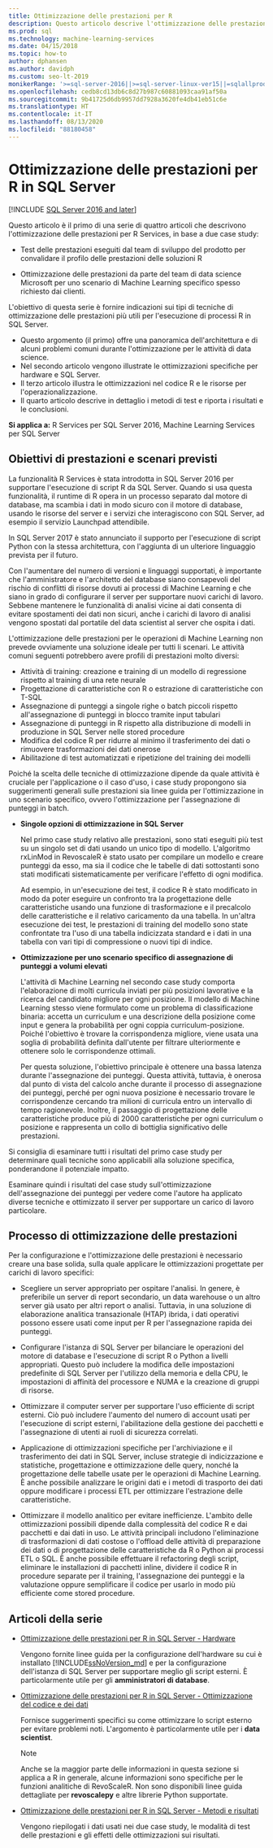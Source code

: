 ```yaml
---
title: Ottimizzazione delle prestazioni per R
description: Questo articolo descrive l'ottimizzazione delle prestazioni per R Services.
ms.prod: sql
ms.technology: machine-learning-services
ms.date: 04/15/2018
ms.topic: how-to
author: dphansen
ms.author: davidph
ms.custom: seo-lt-2019
monikerRange: '>=sql-server-2016||>=sql-server-linux-ver15||=sqlallproducts-allversions'
ms.openlocfilehash: cedb8cd13db6c8d27b987c60881093caa91af50a
ms.sourcegitcommit: 9b41725d6db9957dd7928a3620fe4db41eb51c6e
ms.translationtype: HT
ms.contentlocale: it-IT
ms.lasthandoff: 08/13/2020
ms.locfileid: "88180458"
---
```

# <a name="performance-tuning-for-r-in-sql-server"></a>Ottimizzazione delle prestazioni per R in SQL Server
[!INCLUDE [SQL Server 2016 and later](../../includes/applies-to-version/sqlserver2016.md)]

Questo articolo è il primo di una serie di quattro articoli che descrivono l'ottimizzazione delle prestazioni per R Services, in base a due case study:

- Test delle prestazioni eseguiti dal team di sviluppo del prodotto per convalidare il profilo delle prestazioni delle soluzioni R

- Ottimizzazione delle prestazioni da parte del team di data science Microsoft per uno scenario di Machine Learning specifico spesso richiesto dai clienti.

L'obiettivo di questa serie è fornire indicazioni sui tipi di tecniche di ottimizzazione delle prestazioni più utili per l'esecuzione di processi R in SQL Server.

+ Questo argomento (il primo) offre una panoramica dell'architettura e di alcuni problemi comuni durante l'ottimizzazione per le attività di data science.
+ Nel secondo articolo vengono illustrate le ottimizzazioni specifiche per hardware e SQL Server.
+ Il terzo articolo illustra le ottimizzazioni nel codice R e le risorse per l'operazionalizzazione.
+ Il quarto articolo descrive in dettaglio i metodi di test e riporta i risultati e le conclusioni.

**Si applica a:** R Services per SQL Server 2016, Machine Learning Services per SQL Server

## <a name="performance-goals-and-targeted-scenarios"></a>Obiettivi di prestazioni e scenari previsti

La funzionalità R Services è stata introdotta in SQL Server 2016 per supportare l'esecuzione di script R da SQL Server. Quando si usa questa funzionalità, il runtime di R opera in un processo separato dal motore di database, ma scambia i dati in modo sicuro con il motore di database, usando le risorse del server e i servizi che interagiscono con SQL Server, ad esempio il servizio Launchpad attendibile.

In SQL Server 2017 è stato annunciato il supporto per l'esecuzione di script Python con la stessa architettura, con l'aggiunta di un ulteriore linguaggio prevista per il futuro.

Con l'aumentare del numero di versioni e linguaggi supportati, è importante che l'amministratore e l'architetto del database siano consapevoli del rischio di conflitti di risorse dovuti ai processi di Machine Learning e che siano in grado di configurare il server per supportare nuovi carichi di lavoro. Sebbene mantenere le funzionalità di analisi vicine ai dati consenta di evitare spostamenti dei dati non sicuri, anche i carichi di lavoro di analisi vengono spostati dal portatile del data scientist al server che ospita i dati.

L'ottimizzazione delle prestazioni per le operazioni di Machine Learning non prevede ovviamente una soluzione ideale per tutti li scenari. Le attività comuni seguenti potrebbero avere profili di prestazioni molto diversi:

- Attività di training: creazione e training di un modello di regressione rispetto al training di una rete neurale
- Progettazione di caratteristiche con R o estrazione di caratteristiche con T-SQL
- Assegnazione di punteggi a singole righe o batch piccoli rispetto all'assegnazione di punteggi in blocco tramite input tabulari
- Assegnazione di punteggi in R rispetto alla distribuzione di modelli in produzione in SQL Server nelle stored procedure
- Modifica del codice R per ridurre al minimo il trasferimento dei dati o rimuovere trasformazioni dei dati onerose
- Abilitazione di test automatizzati e ripetizione del training dei modelli

Poiché la scelta delle tecniche di ottimizzazione dipende da quale attività è cruciale per l'applicazione o il caso d'uso, i case study propongono sia suggerimenti generali sulle prestazioni sia linee guida per l'ottimizzazione in uno scenario specifico, ovvero l'ottimizzazione per l'assegnazione di punteggi in batch.

+ **Singole opzioni di ottimizzazione in SQL Server**

    Nel primo case study relativo alle prestazioni, sono stati eseguiti più test su un singolo set di dati usando un unico tipo di modello. L'algoritmo rxLinMod in RevoscaleR è stato usato per compilare un modello e creare punteggi da esso, ma sia il codice che le tabelle di dati sottostanti sono stati modificati sistematicamente per verificare l'effetto di ogni modifica.

    Ad esempio, in un'esecuzione dei test, il codice R è stato modificato in modo da poter eseguire un confronto tra la progettazione delle caratteristiche usando una funzione di trasformazione e il precalcolo delle caratteristiche e il relativo caricamento da una tabella. In un'altra esecuzione dei test, le prestazioni di training del modello sono state confrontate tra l'uso di una tabella indicizzata standard e i dati in una tabella con vari tipi di compressione o nuovi tipi di indice.

+ **Ottimizzazione per uno scenario specifico di assegnazione di punteggi a volumi elevati**

    L'attività di Machine Learning nel secondo case study comporta l'elaborazione di molti curricula inviati per più posizioni lavorative e la ricerca del candidato migliore per ogni posizione. Il modello di Machine Learning stesso viene formulato come un problema di classificazione binaria: accetta un curriculum e una descrizione della posizione come input e genera la probabilità per ogni coppia curriculum-posizione. Poiché l'obiettivo è trovare la corrispondenza migliore, viene usata una soglia di probabilità definita dall'utente per filtrare ulteriormente e ottenere solo le corrispondenze ottimali.

    Per questa soluzione, l'obiettivo principale è ottenere una bassa latenza durante l'assegnazione dei punteggi. Questa attività, tuttavia, è onerosa dal punto di vista del calcolo anche durante il processo di assegnazione dei punteggi, perché per ogni nuova posizione è necessario trovare le corrispondenze cercando tra milioni di curricula entro un intervallo di tempo ragionevole. Inoltre, il passaggio di progettazione delle caratteristiche produce più di 2000 caratteristiche per ogni curriculum o posizione e rappresenta un collo di bottiglia significativo delle prestazioni.

Si consiglia di esaminare tutti i risultati del primo case study per determinare quali tecniche sono applicabili alla soluzione specifica, ponderandone il potenziale impatto.

Esaminare quindi i risultati del case study sull'ottimizzazione dell'assegnazione dei punteggi per vedere come l'autore ha applicato diverse tecniche e ottimizzato il server per supportare un carico di lavoro particolare.

## <a name="performance-optimization-process"></a>Processo di ottimizzazione delle prestazioni

Per la configurazione e l'ottimizzazione delle prestazioni è necessario creare una base solida, sulla quale applicare le ottimizzazioni progettate per carichi di lavoro specifici:

- Scegliere un server appropriato per ospitare l'analisi. In genere, è preferibile un server di report secondario, un data warehouse o un altro server già usato per altri report o analisi. Tuttavia, in una soluzione di elaborazione analitica transazionale (HTAP) ibrida, i dati operativi possono essere usati come input per R per l'assegnazione rapida dei punteggi.

- Configurare l'istanza di SQL Server per bilanciare le operazioni del motore di database e l'esecuzione di script R o Python a livelli appropriati. Questo può includere la modifica delle impostazioni predefinite di SQL Server per l'utilizzo della memoria e della CPU, le impostazioni di affinità del processore e NUMA e la creazione di gruppi di risorse.

- Ottimizzare il computer server per supportare l'uso efficiente di script esterni. Ciò può includere l'aumento del numero di account usati per l'esecuzione di script esterni, l'abilitazione della gestione dei pacchetti e l'assegnazione di utenti ai ruoli di sicurezza correlati.

- Applicazione di ottimizzazioni specifiche per l'archiviazione e il trasferimento dei dati in SQL Server, incluse strategie di indicizzazione e statistiche, progettazione e ottimizzazione delle query, nonché la progettazione delle tabelle usate per le operazioni di Machine Learning. È anche possibile analizzare le origini dati e i metodi di trasporto dei dati oppure modificare i processi ETL per ottimizzare l'estrazione delle caratteristiche.

- Ottimizzare il modello analitico per evitare inefficienze. L'ambito delle ottimizzazioni possibili dipende dalla complessità del codice R e dai pacchetti e dai dati in uso. Le attività principali includono l'eliminazione di trasformazioni di dati costose o l'offload delle attività di preparazione dei dati o di progettazione delle caratteristiche da R o Python ai processi ETL o SQL. È anche possibile effettuare il refactoring degli script, eliminare le installazioni di pacchetti inline, dividere il codice R in procedure separate per il training, l'assegnazione dei punteggi e la valutazione oppure semplificare il codice per usarlo in modo più efficiente come stored procedure.

## <a name="articles-in-this-series"></a>Articoli della serie

+ [Ottimizzazione delle prestazioni per R in SQL Server - Hardware](../r/sql-server-configuration-r-services.md)

    Vengono fornite linee guida per la configurazione dell'hardware su cui è installato [!INCLUDE[ssNoVersion_md](../../includes/ssnoversion-md.md)] e per la configurazione dell'istanza di SQL Server per supportare meglio gli script esterni. È particolarmente utile per gli **amministratori di database**.

+ [Ottimizzazione delle prestazioni per R in SQL Server - Ottimizzazione del codice e dei dati](../r/r-and-data-optimization-r-services.md)

    Fornisce suggerimenti specifici su come ottimizzare lo script esterno per evitare problemi noti. L'argomento è particolarmente utile per i **data scientist**.

    > [!NOTE]
    > Anche se la maggior parte delle informazioni in questa sezione si applica a R in generale, alcune informazioni sono specifiche per le funzioni analitiche di RevoScaleR. Non sono disponibili linee guida dettagliate per **revoscalepy** e altre librerie Python supportate.
    >

+ [Ottimizzazione delle prestazioni per R in SQL Server - Metodi e risultati](../r/performance-case-study-r-services.md)

    Vengono riepilogati i dati usati nei due case study, le modalità di test delle prestazioni e gli effetti delle ottimizzazioni sui risultati.
